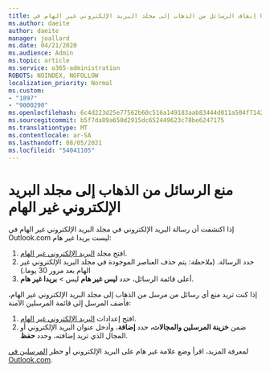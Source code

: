 ```yaml
---
title: إيقاف الرسائل من الذهاب إلى مجلد البريد الإلكتروني غير الهام في Outlook.com
ms.author: daeite
author: daeite
manager: joallard
ms.date: 04/21/2020
ms.audience: Admin
ms.topic: article
ms.service: o365-administration
ROBOTS: NOINDEX, NOFOLLOW
localization_priority: Normal
ms.custom:
- "1897"
- "9000290"
ms.openlocfilehash: 6c4d223d25e77562b60c516a149183aab83444d011a504f71424479792c97cfa
ms.sourcegitcommit: b5f7da89a650d2915dc652449623c78be6247175
ms.translationtype: MT
ms.contentlocale: ar-SA
ms.lasthandoff: 08/05/2021
ms.locfileid: "54041105"
---
```

# <a name="stop-messages-from-going-to-your-junk-email-folder"></a>منع الرسائل من الذهاب إلى مجلد البريد الإلكتروني غير الهام

إذا اكتشفت أن رسالة البريد الإلكتروني في مجلد البريد الإلكتروني غير الهام في Outlook.com ليست بريدا غير هام:

1. افتح مجلد [البريد الإلكتروني غير الهام](https://outlook.live.com/mail/junkemail).
1. حدد الرسالة. (*ملاحظة:* يتم حذف العناصر الموجودة في مجلد البريد الإلكتروني غير الهام بعد مرور 30 يوما.)
1. أعلى قائمة الرسائل، حدد **ليس غير هام** ليس  >  **بريدا غير هام**.

إذا كنت تريد منع أي رسائل من مرسل من الذهاب إلى مجلد البريد الإلكتروني غير الهام، فأضف المرسل إلى قائمة المرسلين الآمنة:

1. افتح إعدادات [البريد الإلكتروني غير الهام](https://go.microsoft.com/fwlink/?linkid=2035804).
1. ضمن **خزينة المرسلين والمجالات،** حدد **إضافة**، وأدخل عنوان البريد الإلكتروني أو المجال الذي تريد إضافته، وحدد **حفظ**.

لمعرفة المزيد، اقرأ وضع علامة غير هام على البريد الإلكتروني أو حظر [المرسلين في Outlook.com](https://support.office.com/article/a3ece97b-82f8-4a5e-9ac3-e92fa6427ae4?wt.mc_id=Office_Outlook_com_Alchemy).
